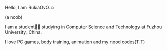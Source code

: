 Hello, I am RukiaOvO.☺️  

(a noob)  

I am a student👨‍🎓 studying in Computer Science and Technology at Fuzhou University, China.  

I love PC games, body training, animation and my nood codes(T.T)
